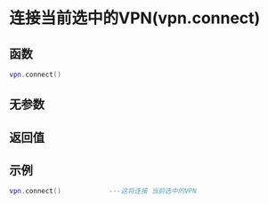 # 连接当前选中的VPN(vpn.connect)

## 函数

```lua
vpn.connect()
```

## 无参数

## 返回值

## 示例

```lua
vpn.connect()            ---这将连接 当前选中的VPN
```
